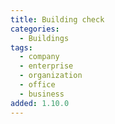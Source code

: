 ```yaml
---
title: Building check
categories:
  - Buildings
tags:
  - company
  - enterprise
  - organization
  - office
  - business
added: 1.10.0
---
```

